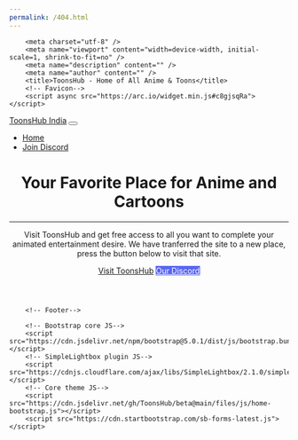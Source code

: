 ```yaml
---
permalink: /404.html
---
```

        <meta charset="utf-8" />
        <meta name="viewport" content="width=device-width, initial-scale=1, shrink-to-fit=no" />
        <meta name="description" content="" />
        <meta name="author" content="" />
        <title>ToonsHub - Home of All Anime & Toons</title>
        <!-- Favicon-->
        <script async src="https://arc.io/widget.min.js#c8gjsqRa"></script>
<link rel="icon" href="https://i.imgur.com/LpPCI3w.png" sizes="32x32" />
<link rel="icon" href="https://i.imgur.com/LpPCI3w.png" sizes="192x192" />
<link rel="apple-touch-icon" href="https://i.imgur.com/LpPCI3w.png" />
        <!-- Bootstrap Icons-->
        <link href="https://cdn.jsdelivr.net/npm/bootstrap-icons@1.5.0/font/bootstrap-icons.css" rel="stylesheet" />
    <link href='https://cdnjs.cloudflare.com/ajax/libs/font-awesome/5.14.0/css/all.min.css' rel='stylesheet' type="text/css"/>
        <!-- Google fonts-->
        <link href="https://fonts.googleapis.com/css?family=Merriweather+Sans:400,700" rel="stylesheet" />
        <link href="https://fonts.googleapis.com/css?family=Merriweather:400,300,300italic,400italic,700,700italic" rel="stylesheet" type="text/css" />
        <!-- SimpleLightbox plugin CSS-->
        <link href="https://cdnjs.cloudflare.com/ajax/libs/SimpleLightbox/2.1.0/simpleLightbox.min.css" rel="stylesheet" />
        <!-- Core theme CSS (includes Bootstrap)-->
        <link href="https://cdn.jsdelivr.net/gh/ToonsHub/beta@main/files/css/home-bootstrap.css" rel="stylesheet" />
        <style>.btn-dood{color:#fff;background-color:#ec7500;border-color:#ec7500}.btn-dood:hover{color:#fff;background-color:#d48208;border-color:#d48208}.btn-dood.focus,.btn-dood:focus{color:#fff;background-color:#d48208;border-color:#d48208;box-shadow:0 0 0 .2rem rgba(222,170,12,.5)}.btn-dood.disabled,.btn-dood:disabled{color:#fff;background-color:#d48208;border-color:#ffc107}
.btn-discord{color:#fff;background-color:#5865f2;border-color:#5865f2}.btn-discord:hover{color:#fff;background-color:#2b56e9;border-color:#2b56e9}.btn-discord.focus,.btn-discord:focus{color:#fff;background-color:#2b56e9;border-color:#2b56e9;box-shadow:0 0 0 .2rem rgba(82, 121, 255,.5)}.btn-discord.disabled,.btn-discord:disabled{color:#fff;background-color:#2b56e9;border-color:#2b56e9}
.btn-orange{color:#fff;background-color:#ff0099;border-color:#ff0099}.btn-orange:hover{color:#fff;background-color:#ff005d;border-color:#ff005d}.btn-orange.focus,.btn-orange:focus{color:#fff;background-color:#ff005d;border-color:#ff005d;box-shadow:0 0 0 .2rem rgba(255, 0, 76,.5)}.btn-orange.disabled,.btn-orange:disabled{color:#fff;background-color:#ff005d;border-color:#ff005d}</style>
        <nav class="navbar navbar-expand-lg navbar-dark fixed-top py-3" id="mainNav">
            <div class="container px-4 px-lg-5">
                <a class="navbar-brand" href="https://toonshub.xyz">ToonsHub India</a>
                <button class="navbar-toggler navbar-toggler-right" type="button" data-bs-toggle="collapse" data-bs-target="#navbarResponsive" aria-controls="navbarResponsive" aria-expanded="false" aria-label="Toggle navigation"><span class="navbar-toggler-icon"></span></button>
                <div class="collapse navbar-collapse" id="navbarResponsive">
                    <ul class="navbar-nav ms-auto my-2 my-lg-0">
                        <li class="nav-item"><a class="nav-link" href="https://toonshub.xyz"><i class="fas fa-home fa-fw"></i> Home</a></li>
                        <li class="nav-item"><a class="nav-link" href="https://discord.gg/2mPFKykW4j"><i class="fab fa-discord fa-fw"></i> Join Discord</a></li>
                    </ul>
                </div>
            </div>
        </nav>
        <!-- Masthead-->
        <header class="masthead">
            <div class="container px-4 px-lg-5 h-100">
                <div class="row gx-4 gx-lg-5 h-100 align-items-center justify-content-center text-center">
                    <div class="col-lg-8 align-self-end">
                        <h1 class="text-white font-weight-bold">Your Favorite Place for Anime and Cartoons</h1>
                        <hr class="divider" />
                    </div>
                    <div class="col-lg-8 align-self-baseline">
                        <p class="text-white-75 mb-5">Visit ToonsHub and get free access to all you want to complete your animated entertainment desire. We have tranferred the site to a new place, press the button below to visit that site.</p>
                        <a class="btn btn-primary btn-xl" href="https://toonshub.xyz"><i class="fas fa-link fa-fw"></i>  Visit ToonsHub</a>
                        <a class="btn btn-discord btn-xl" href="https://discord.gg/2mPFKykW4j"><i class="fab fa-discord fa-fw"></i>  Our Discord</a>
                    </div>
                </div>
            </div>
        </header>

        <!-- Footer-->
 <!--       <footer class="bg-dark py-5">
            <div class="container px-4 px-lg-5"><div class="small text-center text-muted">Copyright &copy; 2021 - ToonsHub</div></div>
        </footer>-->
        <!-- Bootstrap core JS-->
        <script src="https://cdn.jsdelivr.net/npm/bootstrap@5.0.1/dist/js/bootstrap.bundle.min.js"></script>
        <!-- SimpleLightbox plugin JS-->
        <script src="https://cdnjs.cloudflare.com/ajax/libs/SimpleLightbox/2.1.0/simpleLightbox.min.js"></script>
        <!-- Core theme JS-->
        <script src="https://cdn.jsdelivr.net/gh/ToonsHub/beta@main/files/js/home-bootstrap.js"></script>
        <script src="https://cdn.startbootstrap.com/sb-forms-latest.js"></script>
